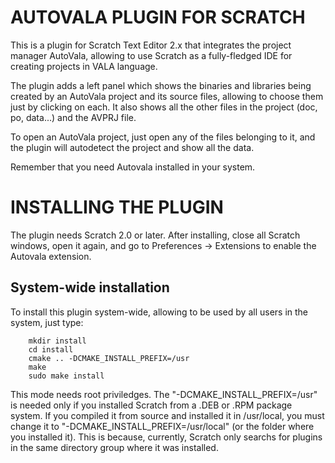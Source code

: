 # AUTOVALA PLUGIN FOR SCRATCH #

This is a plugin for Scratch Text Editor 2.x that integrates the project manager
AutoVala, allowing to use Scratch as a fully-fledged IDE for creating projects
in VALA language.

The plugin adds a left panel which shows the binaries and libraries being
created by an AutoVala project and its source files, allowing to choose them
just by clicking on each. It also shows all the other files in the project
(doc, po, data...) and the AVPRJ file.

To open an AutoVala project, just open any of the files belonging to it, and
the plugin will autodetect the project and show all the data.

Remember that you need Autovala installed in your system.

# INSTALLING THE PLUGIN #

The plugin needs Scratch 2.0 or later. After installing, close all Scratch
windows, open it again, and go to Preferences -> Extensions to enable the
Autovala extension.

## System-wide installation ##

To install this plugin system-wide, allowing to be used by all users in the
system, just type:

        mkdir install
        cd install
        cmake .. -DCMAKE_INSTALL_PREFIX=/usr
        make
        sudo make install

This mode needs root priviledges. The "-DCMAKE_INSTALL_PREFIX=/usr" is needed
only if you installed Scratch from a .DEB or .RPM package system. If you
compiled it from source and installed it in /usr/local, you must change it to
"-DCMAKE_INSTALL_PREFIX=/usr/local" (or the folder where you installed it). This
is because, currently, Scratch only searchs for plugins in the same directory
group where it was installed.
